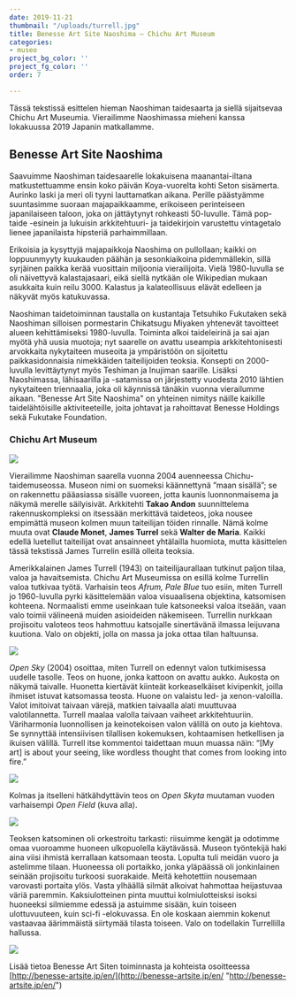 ```yaml
---
date: 2019-11-21
thumbnail: "/uploads/turrell.jpg"
title: Benesse Art Site Naoshima – Chichu Art Museum
categories:
- museo
project_bg_color: ''
project_fg_color: ''
order: 7

---
```

Tässä tekstissä esittelen hieman Naoshiman taidesaarta ja siellä sijaitsevaa Chichu Art Museumia. Vierailimme Naoshimassa mieheni kanssa lokakuussa 2019 Japanin matkallamme.

## Benesse Art Site Naoshima

Saavuimme Naoshiman taidesaarelle lokakuisena maanantai-iltana matkustettuamme ensin koko päivän Koya-vuorelta kohti Seton sisämerta. Aurinko laski ja meri oli tyyni lauttamatkan aikana. Perille päästyämme suuntasimme suoraan majapaikkaamme, erikoiseen perinteiseen japanilaiseen taloon, joka on jättäytynyt rohkeasti 50-luvulle. Tämä pop-taide -esinein ja lukuisin arkkitehtuuri- ja taidekirjoin varustettu vintagetalo lienee japanilaista hipsteriä parhaimmillaan.

Erikoisia ja kysyttyjä majapaikkoja Naoshima on pullollaan; kaikki on loppuunmyyty kuukauden päähän ja sesonkiaikoina pidemmällekin, sillä syrjäinen paikka kerää vuosittain miljoonia vierailijoita. Vielä 1980-luvulla se oli näivettyvä kalastajasaari, eikä siellä nytkään ole Wikipedian mukaan asukkaita kuin reilu 3000. Kalastus ja kalateollisuus elävät edelleen ja näkyvät myös katukuvassa.

Naoshiman taidetoiminnan taustalla on kustantaja Tetsuhiko Fukutaken sekä Naoshiman silloisen pormestarin Chikatsugu Miyaken yhtenevät tavoitteet alueen kehittämiseksi 1980-luvulla. Toiminta alkoi taideleirinä ja sai ajan myötä yhä uusia muotoja; nyt saarelle on avattu useampia arkkitehtonisesti arvokkaita nykytaiteen museoita ja ympäristöön on sijoitettu paikkasidonnaisia nimekkäiden taiteilijoiden teoksia. Konsepti on 2000-luvulla levittäytynyt myös Teshiman ja Inujiman saarille. Lisäksi Naoshimassa, lähisaarilla ja -satamissa on järjestetty vuodesta 2010 lähtien nykytaiteen triennaalia, joka oli käynnissä tänäkin vuonna vierailumme aikaan. "Benesse Art Site Naoshima" on yhteinen nimitys näille kaikille taidelähtöisille aktiviteeteille, joita johtavat ja rahoittavat Benesse Holdings sekä Fukutake Foundation.

### Chichu Art Museum

![](/uploads/chichu_top-thumb-1440x960-501.jpg)

Vierailimme Naoshiman saarella vuonna 2004 auenneessa Chichu-taidemuseossa. Museon nimi on suomeksi käännettynä ”maan sisällä”; se on rakennettu pääasiassa sisälle vuoreen, jotta kaunis luonnonmaisema ja näkymä merelle säilyisivät. Arkkitehti **Takao Andon** suunnittelema rakennuskompleksi on itsessään merkittävä taideteos, joka nousee empimättä museon kolmen muun taiteilijan töiden rinnalle. Nämä kolme muuta ovat **Claude Monet**, **James Turrel** sekä **Walter de Maria**. Kaikki edellä luetellut taiteilijat ovat ansainneet yhtälailla huomiota, mutta käsittelen tässä tekstissä James Turrelin esillä olleita teoksia.

Amerikkalainen James Turrell (1943) on taiteilijaurallaan tutkinut paljon tilaa, valoa ja havaitsemista. Chichu Art Museumissa on esillä kolme Turrellin valoa tutkivaa työtä. Varhaisin teos _Afrum, Pale Blue_ tuo esiin, miten Turrell jo 1960-luvulla pyrki käsittelemään valoa visuaalisena objektina, katsomisen kohteena. Normaalisti emme useinkaan tule katsoneeksi valoa itseään, vaan valo toimii välineenä muiden asioideiden näkemiseen. Turrellin nurkkaan projisoitu valoteos teos hahmottuu katsojalle sinertävänä ilmassa leijuvana kuutiona. Valo on objekti, jolla on massa ja joka ottaa tilan haltuunsa.

![](/uploads/Afrum-Pale-Blue-1968_Chichu-662x1024.jpg)

_Open Sky_ (2004) osoittaa, miten Turrell on edennyt valon tutkimisessa uudelle tasolle. Teos on huone, jonka kattoon on avattu aukko. Aukosta on näkymä taivalle. Huonetta kiertävät kiinteät korkeaselkäiset kivipenkit, joilla ihmiset istuvat katsomassa teosta. Huone on valaistu led- ja xenon-valoilla. Valot imitoivat taivaan värejä, matkien taivaalla alati muuttuvaa valotilannetta. Turrell maalaa valolla taivaan vaiheet arkkitehtuuriin. Väriharmonia luonnollisen ja keinotekoisen valon välillä on outo ja kiehtova. Se synnyttää intensiivisen tilallisen kokemuksen, kohtaamisen hetkellisen ja ikuisen välillä. Turrell itse kommentoi taidettaan muun muassa näin: “\[My art\] is about your seeing, like wordless thought that comes from looking into fire.”

![](/uploads/open_sky_2004-699x1024.jpg)

Kolmas ja itselleni hätkähdyttävin teos on _Open Skyta_ muutaman vuoden varhaisempi _Open Field_ (kuva alla).

![](/uploads/turrell.jpg)

Teoksen katsominen oli orkestroitu tarkasti: riisuimme kengät ja odotimme omaa vuoroamme huoneen ulkopuolella käytävässä. Museon työntekijä haki aina viisi ihmistä kerrallaan katsomaan teosta. Lopulta tuli meidän vuoro ja astelimme tilaan. Huoneessa oli portaikko, jonka yläpäässä oli jonkinlainen seinään projisoitu turkoosi suorakaide. Meitä kehotettiin nousemaan varovasti portaita ylös. Vasta ylhäällä silmät alkoivat hahmottaa heijastuvaa väriä paremmin. Kaksiulotteinen pinta muuttui kolmiulotteisksi isoksi huoneeksi silmiemme edessä ja astuimme sisään, kuin toiseen ulottuvuuteen, kuin sci-fi -elokuvassa. En ole koskaan aiemmin kokenut vastaavaa äärimmäistä siirtymää tilasta toiseen. Valo on todellakin Turrellilla hallussa.

![](/uploads/jamesturrell.jpg)

Lisää tietoa Benesse Art Siten toiminnasta ja kohteista osoitteessa [http://benesse-artsite.jp/en/](http://benesse-artsite.jp/en/ "http://benesse-artsite.jp/en/")